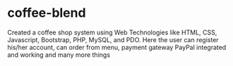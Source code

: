 # coffee-blend
Created a coffee shop system using Web Technologies like HTML, CSS, Javascript, Bootstrap, PHP, MySQL, and PDO. Here the user can register his/her account, can order from menu, payment gateway PayPal integrated and working and many more things
